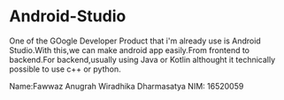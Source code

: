 # Android-Studio

One of the GOogle Developer Product that i'm already use is Android Studio.With this,we can make android app easily.From frontend to backend.For backend,usually using Java or Kotlin althought it technically possible to use c++ or python.

Name:Fawwaz Anugrah Wiradhika Dharmasatya
NIM: 16520059


